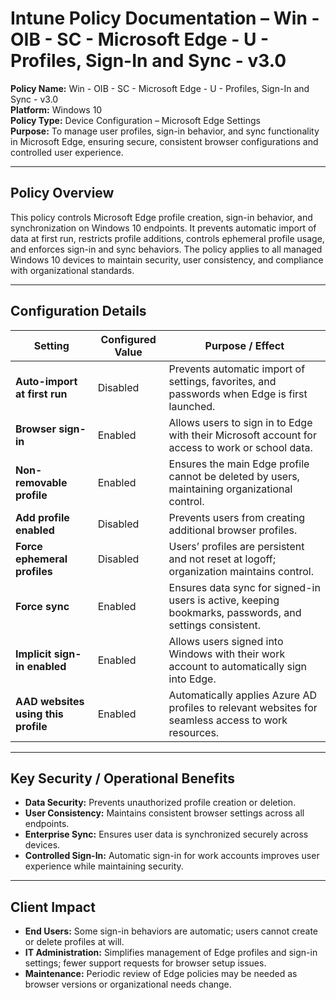 # Intune Policy Documentation – Win - OIB - SC - Microsoft Edge - U - Profiles, Sign-In and Sync - v3.0

**Policy Name:** Win - OIB - SC - Microsoft Edge - U - Profiles, Sign-In and Sync - v3.0  
**Platform:** Windows 10  
**Policy Type:** Device Configuration – Microsoft Edge Settings  
**Purpose:** To manage user profiles, sign-in behavior, and sync functionality in Microsoft Edge, ensuring secure, consistent browser configurations and controlled user experience.

---

## Policy Overview
This policy controls Microsoft Edge profile creation, sign-in behavior, and synchronization on Windows 10 endpoints. It prevents automatic import of data at first run, restricts profile additions, controls ephemeral profile usage, and enforces sign-in and sync behaviors. The policy applies to all managed Windows 10 devices to maintain security, user consistency, and compliance with organizational standards.

---

## Configuration Details

| Setting | Configured Value | Purpose / Effect |
|---------|-----------------|-----------------|
| **Auto-import at first run** | Disabled | Prevents automatic import of settings, favorites, and passwords when Edge is first launched. |
| **Browser sign-in** | Enabled | Allows users to sign in to Edge with their Microsoft account for access to work or school data. |
| **Non-removable profile** | Enabled | Ensures the main Edge profile cannot be deleted by users, maintaining organizational control. |
| **Add profile enabled** | Disabled | Prevents users from creating additional browser profiles. |
| **Force ephemeral profiles** | Disabled | Users’ profiles are persistent and not reset at logoff; organization maintains control. |
| **Force sync** | Enabled | Ensures data sync for signed-in users is active, keeping bookmarks, passwords, and settings consistent. |
| **Implicit sign-in enabled** | Enabled | Allows users signed into Windows with their work account to automatically sign into Edge. |
| **AAD websites using this profile** | Enabled | Automatically applies Azure AD profiles to relevant websites for seamless access to work resources. |

---

## Key Security / Operational Benefits
- **Data Security:** Prevents unauthorized profile creation or deletion.  
- **User Consistency:** Maintains consistent browser settings across all endpoints.  
- **Enterprise Sync:** Ensures user data is synchronized securely across devices.  
- **Controlled Sign-In:** Automatic sign-in for work accounts improves user experience while maintaining security.

---

## Client Impact
- **End Users:** Some sign-in behaviors are automatic; users cannot create or delete profiles at will.  
- **IT Administration:** Simplifies management of Edge profiles and sign-in settings; fewer support requests for browser setup issues.  
- **Maintenance:** Periodic review of Edge policies may be needed as browser versions or organizational needs change.
